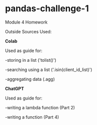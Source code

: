 # pandas-challenge-1
Module 4 Homework


Outside Sources Used:

**Colab**

Used as guide for:

  -storing in a list ('tolist()')
  
  -searching using a list ('.isin(client_id_list)')

  -aggregating data (.agg)

**ChatGPT**

Used as guide for:

  -writing a lambda function (Part 2)

  -writing a function (Part 4)
